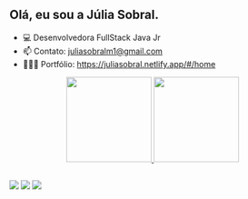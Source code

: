 ## Olá, eu sou a Júlia Sobral. 

- 💻 Desenvolvedora FullStack Java Jr
- 📫 Contato: juliasobralm1@gmail.com
- 👩🏻‍💻 Portfólio: https://juliasobral.netlify.app/#/home

<div align="center">
  <a href="https://github.com/juliasobral">
  <img height="150em" src="https://github-readme-stats.vercel.app/api?username=juliasobral&show_icons=true&theme=dracula&include_all_commits=true&count_private=true"/>
  <img height="150em" src="https://github-readme-stats.vercel.app/api/top-langs/?username=juliasobral&layout=compact&langs_count=7&theme=dracula"/>
</div>

  ##
 
<div> 
  <a href="https://instagram.com/juliasobraal" target="_blank"><img src="https://img.shields.io/badge/-Instagram-%23E4405F?style=for-the-badge&logo=instagram&logoColor=white" target="_blank"></a>
  <a href = "mailto:juliasobralm1@gmail.com"><img src="https://img.shields.io/badge/-Gmail-%23333?style=for-the-badge&logo=gmail&logoColor=white" target="_blank"></a>
  <a href="https://www.linkedin.com/in/j%C3%BAlia-sobral-369137215/" target="_blank"><img src="https://img.shields.io/badge/-LinkedIn-%230077B5?style=for-the-badge&logo=linkedin&logoColor=white" target="_blank"></a> 
 
 ##
</div>
